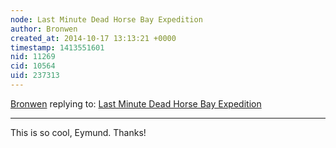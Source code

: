 ```yaml
---
node: Last Minute Dead Horse Bay Expedition
author: Bronwen
created_at: 2014-10-17 13:13:21 +0000
timestamp: 1413551601
nid: 11269
cid: 10564
uid: 237313
---
```




[Bronwen](../profile/Bronwen) replying to: [Last Minute Dead Horse Bay Expedition](../notes/bronwen/10-16-2014/last-minute-dead-horse-bay-expedition)

----
This is so cool, Eymund. Thanks!